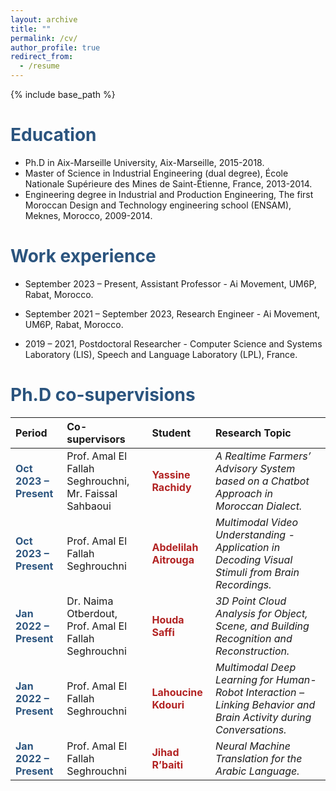 ```yaml
---
layout: archive
title: ""
permalink: /cv/
author_profile: true
redirect_from:
  - /resume
---
```


{% include base_path %}

__<span style="color:#2B547E;">Education</span>__
======
* Ph.D in Aix-Marseille University, Aix-Marseille, 2015-2018.
* Master of Science in Industrial Engineering (dual degree), École Nationale Supérieure des Mines de Saint-Étienne, France, 2013-2014.
* Engineering degree in Industrial and Production Engineering, The first Moroccan Design and Technology engineering school (ENSAM), Meknes, Morocco, 2009-2014.

__<span style="color:#2B547E;">Work experience</span>__
======
* September 2023 – Present, Assistant Professor - Ai Movement, UM6P, Rabat, Morocco.

* September 2021 – September 2023, Research Engineer - Ai Movement, UM6P, Rabat, Morocco.

<!-- * June 2021 – August 2021, Data Scientist - United Crocos, Marseille, France. -->

* 2019 – 2021, Postdoctoral Researcher - Computer Science and Systems Laboratory (LIS), Speech and Language Laboratory (LPL), France.

__<span style="color:#2B547E;">Ph.D co-supervisions</span>__
======
<!-- - **October 2023 – Present**  
  *Co-supervision with Prof. Amal El Fallah Seghrouchni and Mr. Faissal Sahbaoui*  
  **Yassine Rachidy** — *A Realtime Farmers’ Advisory System based on a Chatbot Approach in Moroccan Dialect.*

- **October 2023 – Present**  
  *Co-supervision with Prof. Amal El Fallah Seghrouchni*  
  **Abdelilah Aitrouga** — *Multimodal Video Understanding: Application in Human-Robot Interaction.*

- **January 2022 – Present**  
  *Co-supervision with Dr. Naima Otberdout and Prof. Amal El Fallah Seghrouchni*  
  **Houda Saffi** — *3D Point Cloud Analysis for Object, Scene, and Building Recognition and Reconstruction.*

- **January 2022 – Present**  
  *Co-supervision with Prof. Amal El Fallah Seghrouchni*  
  **Lahoucine Kdouri** — *Multimodal Deep Learning for Human-Robot Interaction: Linking Behavior and Brain Activity during Conversations.*

- **January 2022 – Present**  
  *Co-supervision with Prof. Amal El Fallah Seghrouchni*  
  **Jihad R’baiti** — *Neural Machine Translation for the Arabic Language.* -->


  | Period | Co-supervisors | Student | Research Topic |
  |:--------|:----------------|:----------|:----------------|
  | <span style="color:#2B547E;">**Oct 2023 – Present**</span> | Prof. Amal El Fallah Seghrouchni, Mr. Faissal Sahbaoui | <span style="color:#B22222;">**Yassine Rachidy**</span> | *A Realtime Farmers’ Advisory System based on a Chatbot Approach in Moroccan Dialect.* |
  | <span style="color:#2B547E;">**Oct 2023 – Present**</span> | Prof. Amal El Fallah Seghrouchni | <span style="color:#B22222;">**Abdelilah Aitrouga**</span> | *Multimodal Video Understanding - Application in Decoding Visual Stimuli from Brain Recordings.* |
  | <span style="color:#2B547E;">**Jan 2022 – Present**</span> | Dr. Naima Otberdout, Prof. Amal El Fallah Seghrouchni | <span style="color:#B22222;">**Houda Saffi**</span> | *3D Point Cloud Analysis for Object, Scene, and Building Recognition and Reconstruction.* |
  | <span style="color:#2B547E;">**Jan 2022 – Present**</span> | Prof. Amal El Fallah Seghrouchni | <span style="color:#B22222;">**Lahoucine Kdouri**</span> | *Multimodal Deep Learning for Human-Robot Interaction – Linking Behavior and Brain Activity during Conversations.* |
  | <span style="color:#2B547E;">**Jan 2022 – Present**</span> | Prof. Amal El Fallah Seghrouchni | <span style="color:#B22222;">**Jihad R’baiti**</span> | *Neural Machine Translation for the Arabic Language.* |
